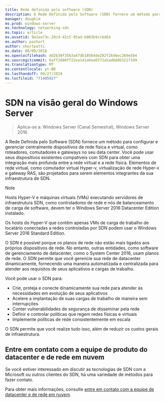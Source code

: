 ```yaml
---
title: Rede definida pelo software (SDN)
description: A Rede Definida pelo Software (SDN) fornece um método para configurar e gerenciar centralmente dispositivos de rede física e virtual, como roteadores, comutadores e gateways no seu data center. Use este tópico para saber mais sobre as tecnologias de SDN (rede definida pelo software) fornecidas no Windows Server, no System Center e no Microsoft Azure.
manager: dougkim
ms.prod: windows-server
ms.technology: networking-sdn
ms.topic: article
ms.assetid: 9a1ea73c-20cd-42c5-95ad-b003b9cc6d64
ms.author: pashort
author: shortpatti
ms.date: 08/09/2018
ms.openlocfilehash: dd2b39f3563a47db18564de282f2646ec269e584
ms.sourcegitcommit: 6aff3d88ff22ea141a6ea6572a5ad8dd6321f199
ms.translationtype: MT
ms.contentlocale: pt-BR
ms.lasthandoff: 09/27/2019
ms.locfileid: "71405927"
---
```

# <a name="sdn-in-windows-server-overview"></a>SDN na visão geral do Windows Server

>Aplica-se a: Windows Server (Canal Semestral), Windows Server 2016


A Rede Definida pelo Software (SDN) fornece um método para configurar e gerenciar centralmente dispositivos de rede física e virtual, como roteadores, comutadores e gateways no seu data center. Você pode usar seus dispositivos existentes compatíveis com SDN para obter uma integração mais profunda entre a rede virtual e a rede física. Elementos de rede virtual, como comutador virtual Hyper-v, virtualização de rede Hyper-x e gateway RAS, são projetados para serem elementos integrantes da sua infraestrutura de SDN. 

>[!Note]
>Hosts Hyper-V e máquinas virtuais (VMs) executando servidores de infraestrutura SDN, como controladores de rede e nós de balanceamento de carga de software, devem ter o Windows Server 2016 Datacenter Edition instalado. 
>
>Os hosts do Hyper-V que contêm apenas VMs de carga de trabalho de locatário conectadas a redes controladas por SDN podem usar o Windows Server 2016 Standard Edition.

O SDN é possível porque os planos de rede não estão mais ligados aos próprios dispositivos de rede. No entanto, outras entidades, como software de gerenciamento de datacenter, como o System Center 2016, usam planos de rede. O SDN permite que você gerencie sua rede de datacenter dinamicamente, fornecendo uma maneira automatizada e centralizada para atender aos requisitos de seus aplicativos e cargas de trabalho. 

Você pode usar o SDN para:

- Crie, proteja e conecte dinamicamente sua rede para atender às necessidades em evolução de seus aplicativos
- Acelere a implantação de suas cargas de trabalho de maneira sem interrupções
- Conter vulnerabilidades de segurança de disseminar pela rede
- Definir e controlar políticas que regem redes físicas e virtuais 
- Implemente políticas de rede consistentemente em escala

O SDN permite que você realize tudo isso, além de reduzir os custos gerais de infraestrutura.



## <a name="contact-the-datacenter-and-cloud-networking-product-team"></a>Entre em contato com a equipe de produto do datacenter e de rede em nuvem

Se você estiver interessado em discutir as tecnologias de SDN com a Microsoft ou outros clientes do SDN, há uma variedade de métodos para fazer contato.

Para obter mais informações, consulte [entre em contato com a equipe de datacenter e de rede em nuvem](contact-sdn-team.md).

